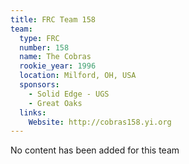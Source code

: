 ```yaml
---
title: FRC Team 158
team:
  type: FRC
  number: 158
  name: The Cobras
  rookie_year: 1996
  location: Milford, OH, USA
  sponsors:
    - Solid Edge - UGS
    - Great Oaks
  links:
    Website: http://cobras158.yi.org
---
```

No content has been added for this team